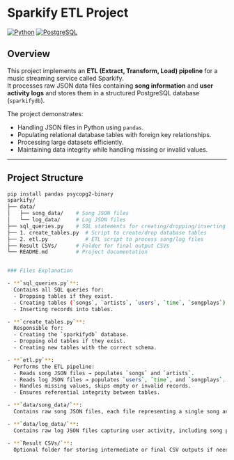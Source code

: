 # Sparkify ETL Project

[![Python](https://img.shields.io/badge/python-3.9+-blue.svg)](https://www.python.org/) 
[![PostgreSQL](https://img.shields.io/badge/PostgreSQL-12+-blue.svg)](https://www.postgresql.org/)

## Overview
This project implements an **ETL (Extract, Transform, Load) pipeline** for a music streaming service called Sparkify.  
It processes raw JSON data files containing **song information** and **user activity logs** and stores them in a structured PostgreSQL database (`sparkifydb`).  

The project demonstrates:
- Handling JSON files in Python using `pandas`.
- Populating relational database tables with foreign key relationships.
- Processing large datasets efficiently.
- Maintaining data integrity while handling missing or invalid values.

---

## Project Structure

```bash
pip install pandas psycopg2-binary
sparkify/
├── data/
│   ├── song_data/    # Song JSON files
│   └── log_data/     # Log JSON files
├── sql_queries.py    # SQL statements for creating/dropping/inserting tables
├── 1. create_tables.py  # Script to create/drop database tables
├── 2. etl.py            # ETL script to process song/log files
├── Result CSVs/      # Folder for final output CSVs
└── README.md         # Project documentation


### Files Explanation

- **`sql_queries.py`**:  
  Contains all SQL queries for:
  - Dropping tables if they exist.
  - Creating tables (`songs`, `artists`, `users`, `time`, `songplays`).
  - Inserting records into tables.

- **`create_tables.py`**:  
  Responsible for:
  - Creating the `sparkifydb` database.
  - Dropping old tables if they exist.
  - Creating new tables with the correct schema.

- **`etl.py`**:  
  Performs the ETL pipeline:
  - Reads song JSON files → populates `songs` and `artists`.
  - Reads log JSON files → populates `users`, `time`, and `songplays`.
  - Handles missing values, skips empty or invalid records.
  - Ensures referential integrity between tables.

- **`data/song_data/`**:  
  Contains raw song JSON files, each file representing a single song and artist.

- **`data/log_data/`**:  
  Contains raw log JSON files capturing user activity, including song plays.

- **`Result CSVs/`**:  
  Optional folder for storing intermediate or final CSV outputs if needed.


